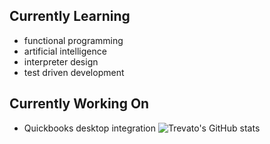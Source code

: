 ## Currently Learning
- functional programming
- artificial intelligence
- interpreter design
- test driven development

## Currently Working On
- Quickbooks desktop integration
![Trevato's GitHub stats](https://github-readme-stats.vercel.app/api?username=trevato&show_icons=true&theme=radical)
